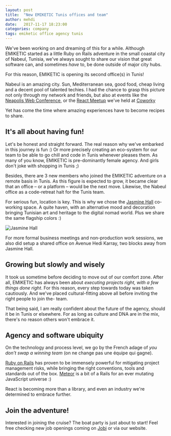 ```yaml
---
layout: post
title:  "New EMIKETIC Tunis offices and team"
author: mehdi
date:   2017-11-17 18:23:00
categories: company
tags: emiketic office agency tunis
---
```


We've been working on and dreaming of this for a while. Although EMIKETIC started as a little Ruby on Rails adventure in the small coastal city of Nabeul, Tunisia, we've always sought to share our vision that great software can, and sometimes *have* to, be done outside of major city hubs.

For this reason, EMIKETIC is opening its second office(s) in Tunis!

Nabeul is an amazing city. Sun, Mediterranean sea, good food, cheap living and a decent pool of talented techies. I had the chance to grasp this picture not only through my network and friends, but also at events like the [Neapolis Web Conference](https://www.facebook.com/neapoliswebconf/), or the [React Meetup](https://www.facebook.com/coworkyspace/photos/pcb.310022586068000/310022472734678/?type=3&theater) we've held at [Coworky](https://www.facebook.com/coworkyspace/)

Yet has come the time where amazing experiences have to become recipes to share.

It's all about having fun!
---
Let's be honest and straight forward. The real reason why we've embarked in this journey is fun :) Or more precisely creating an eco-system for our team to be able to go chill and code in Tunis whenever pleases them. As many of you know, EMIKETIC is pre-dominantly female agency. And girls don't joke with shopping in Tunis ;)

Besides, there are 3 new members who joined the EMIKETIC adventure on a remote basis in Tunis. As this figure is expected to grow, it became clear that an office – or a platform – would be the next move.
Likewise, the Nabeul office as a code-retreat halt for the Tunis team.

For serious fun, location is key. This is why we chose the [Jasmine Hall](http://jasminehall.org) co-working space. A quite haven, with an alternative mood and decoration bringing Tunisian art and heritage to the digital nomad world. Plus we share the same flagship colors :)

![Jasmine Hall](http://jasminehall.org/images/logo.png) 

For more formal business meetings and non-production work sessions, we also did setup a shared office on Avenue Hedi Karray, two blocks away from Jasmine Hall.

Growing but slowly and wisely
---

It took us sometime before deciding to move out of our comfort zone. After all, EMIKETIC has always been about *executing projects right, with a few things done right*.
For this reason, every step towards today was taken cautiously. And we've placed cultural-fitting above all before inviting the right people to join the- team.

That being said, I am really confident about the future of the agency, should it be in Tunis or elsewhere. For as long as culture and DNA are in the mix, there's no reason others won't embrace it.



Agency and software ubiquity
---
On the technology and process level, we go by the French adage of *you don't swap a winning team* (on ne change pas une équipe qui gagne). 

[Ruby on Rails](http://rubyonrails.org/) has proven to be immensely powerful for mitigating project management risks, while bringing the right conventions, tools and standards out of the box. 
[Meteor](http://www.meteor.com) is a bit of a Rails for an ever mutating JavaScript universe :)

React is becoming more than a library, and even an industry we're determined to embrace further.

Join the adventure!
---
Interested in joining the cruise? The boat party is just about to start! Feel free checking new job openings coming on [Jobi](https://www.jobi.tn/company.html/emiketic) or via our website.
